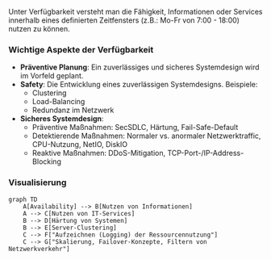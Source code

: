 Unter Verfügbarkeit versteht man die Fähigkeit, Informationen oder Services innerhalb eines definierten Zeitfensters (z.B.: Mo-Fr von 7:00 - 18:00) nutzen zu können.

### Wichtige Aspekte der Verfügbarkeit
- **Präventive Planung**: Ein zuverlässiges und sicheres Systemdesign wird im Vorfeld geplant.
- **Safety**: Die Entwicklung eines zuverlässigen Systemdesigns. Beispiele: 
  - Clustering
  - Load-Balancing
  - Redundanz im Netzwerk
- **Sicheres Systemdesign**:
  - Präventive Maßnahmen: SecSDLC, Härtung, Fail-Safe-Default
  - Detektierende Maßnahmen: Normaler vs. anormaler Netzwerktraffic, CPU-Nutzung, NetIO, DiskIO
  - Reaktive Maßnahmen: DDoS-Mitigation, TCP-Port-/IP-Address-Blocking

### Visualisierung

```mermaid
graph TD 
	A[Availability] --> B[Nutzen von Informationen] 
	A --> C[Nutzen von IT-Services] 
	B --> D[Härtung von Systemen] 
	B --> E[Server-Clustering] 
	C --> F["Aufzeichnen (Logging) der Ressourcennutzung"] 
	C --> G["Skalierung, Failover-Konzepte, Filtern von Netzwerkverkehr"]
```
